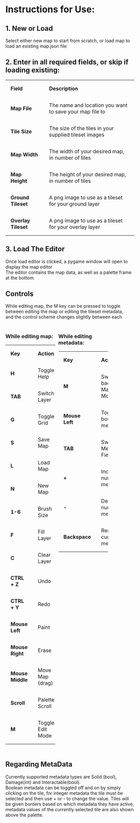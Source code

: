 <style>
    * {
      box-sizing: border-box;
    }
    .row {
      margin-left:-5px;
      margin-right:-5px;
    }
    .column {
      float: left;
      width: 40%;
      padding: 5px;
    }
    /* Clearfix (clear floats) */
    .row::after {
      content: "";
      clear: both;
      display: table;
    }
    th, td {
      text-align: left;
      padding: 16px;
    }
    td:first-child {
        font-weight: bold
    }
</style>

<h1>Instructions for Use:</h1>

<h2>1. New or Load</h2>
<p>Select either new map to start from scratch, or load map to load an existing map.json file</p>

<h2>2. Enter in all required fields, or skip if loading existing:</h2>
<table>
<tr>
    <th>Field</th><th>Description</th>
</tr>
<tr>
    <td>Map File</td><td>The name and location you want to save your map file to</td>
</tr>
<tr>
    <td>Tile Size</td><td>The size of the tiles in your supplied tileset images</td>
</tr>
<tr>
    <td>Map Width</td><td>The width of your desired map, in number of tiles</td>
</tr>
<tr>
    <td>Map Height</td><td>The height of your desired map, in number of tiles</td>
</tr>
<tr>
    <td>Ground Tileset</td><td>A png image to use as a tileset for your ground layer</td>
</tr>
<tr>
    <td>Overlay Tileset</td><td>A png image to use as a tileset for your overlay layer</td>
</tr>
</table>

<h2>3. Load The Editor</h2>
<p>
  Once load editor is clicked, a pygame window will open to display the map editor<br>
  The editor contains the map data, as well as a palette frame at the bottom.
</p>
<h2>Controls</h2>
<p>While editing map, the M key can be pressed to toggle between editing the map or editing the tileset metadata, <br>
and the control scheme changes slightly between each</p>

<div class="row">
    <div class="column">
        <h3>While editing map:</h3>
        <table>
        <tr><th>Key</th><th>Action</th></tr>
        <tr><td>H</td><td>Toggle Help</td></tr>
        <tr><td>TAB</td><td>Switch Layer</td></tr>
        <tr><td>G</td><td>Toggle Grid</td></tr>
        <tr><td>S</td><td>Save Map</td></tr>
        <tr><td>L</td><td>Load Map</td></tr>
        <tr><td>N</td><td>New Map</td></tr>
        <tr><td>1-6</td><td>Brush Size</td></tr>
        <tr><td>F</td><td>Fill Layer</td></tr>
        <tr><td>C</td><td>Clear Layer</td></tr>
        <tr><td>CTRL + Z</td><td>Undo</td></tr>
        <tr><td>CTRL + Y</td><td>Redo</td></tr>
        <tr><td>Mouse Left</td><td>Paint</td></tr>
        <tr><td>Mouse Right</td><td>Erase</td></tr>
        <tr><td>Mouse Middle</td><td>Move Map (drag)</td></tr>
        <tr><td>Scroll</td><td>Palette Scroll</td></tr>
        <tr><td>M</td><td>Toggle Edit Mode</td></tr>
        </table>
    </div>
    <div class="column">
        <h3>While editing metadata:<br></h3>
        <table>
        <tr><th>Key</th><th>Action</th></tr>
        <tr><td>M</td><td>Switch back to Map Mode</td></tr>
        <tr><td>Mouse Left</td><td>Toggle boolean metadata</td></tr>
        <tr><td>TAB</td><td>Switch Metadata Field</td></tr>
        <tr><td>+</td><td>Increase number metadata</td></tr>
        <tr><td>-</td><td>Decrease number metadata</td></tr>
        <tr><td>Backspace</td><td>Remove current metadata</td></tr>
        </table>
    </div>
</div>

<div>
    <h2>Regarding MetaData</h2>
    <p>
    Currently supported metadata types are Solid (bool), Damage(int) and Interactable(bool).<br>
    Boolean metadata can be toggled off and on by simply clicking on the tile, for integer metadata the tile must be selected and then use + or - to change the value.
    Tiles will be given borders based on which metadata they have active, metadata values of the currently selected tile are also shown above the palette.
    </p>
</div>

